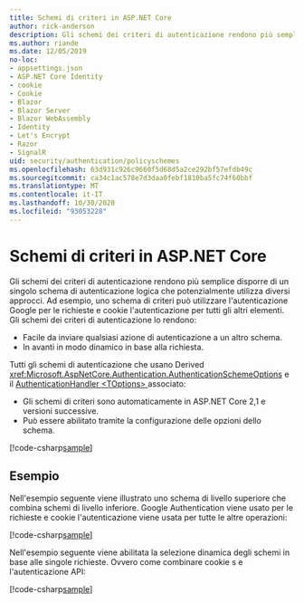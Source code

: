 ```yaml
---
title: Schemi di criteri in ASP.NET Core
author: rick-anderson
description: Gli schemi dei criteri di autenticazione rendono più semplice avere un unico schema di autenticazione logica
ms.author: riande
ms.date: 12/05/2019
no-loc:
- appsettings.json
- ASP.NET Core Identity
- cookie
- Cookie
- Blazor
- Blazor Server
- Blazor WebAssembly
- Identity
- Let's Encrypt
- Razor
- SignalR
uid: security/authentication/policyschemes
ms.openlocfilehash: 63d931c926c9660f5d68d5a2ce292bf57efdb49c
ms.sourcegitcommit: ca34c1ac578e7d3daa0febf1810ba5fc74f60bbf
ms.translationtype: MT
ms.contentlocale: it-IT
ms.lasthandoff: 10/30/2020
ms.locfileid: "93053228"
---
```

# <a name="policy-schemes-in-aspnet-core"></a>Schemi di criteri in ASP.NET Core

Gli schemi dei criteri di autenticazione rendono più semplice disporre di un singolo schema di autenticazione logica che potenzialmente utilizza diversi approcci. Ad esempio, uno schema di criteri può utilizzare l'autenticazione Google per le richieste e cookie l'autenticazione per tutti gli altri elementi. Gli schemi dei criteri di autenticazione lo rendono:

* Facile da inviare qualsiasi azione di autenticazione a un altro schema.
* In avanti in modo dinamico in base alla richiesta.

Tutti gli schemi di autenticazione che usano Derived <xref:Microsoft.AspNetCore.Authentication.AuthenticationSchemeOptions> e il [AuthenticationHandler \<TOptions> ](/dotnet/api/microsoft.aspnetcore.authentication.authenticationhandler-1)associato:

* Gli schemi di criteri sono automaticamente in ASP.NET Core 2,1 e versioni successive.
* Può essere abilitato tramite la configurazione delle opzioni dello schema.

[!code-csharp[sample](policyschemes/samples/AuthenticationSchemeOptions.cs?name=snippet)]

## <a name="examples"></a>Esempio

Nell'esempio seguente viene illustrato uno schema di livello superiore che combina schemi di livello inferiore. Google Authentication viene usato per le richieste e cookie l'autenticazione viene usata per tutte le altre operazioni:

[!code-csharp[sample](policyschemes/samples/Startup.cs?name=snippet1)]

Nell'esempio seguente viene abilitata la selezione dinamica degli schemi in base alle singole richieste. Ovvero come combinare cookie s e l'autenticazione API:

 <!-- REVIEW, missing If set in public Func<HttpContext, string> ForwardDefaultSelector -->

[!code-csharp[sample](policyschemes/samples/Startup.cs?name=snippet2)]
